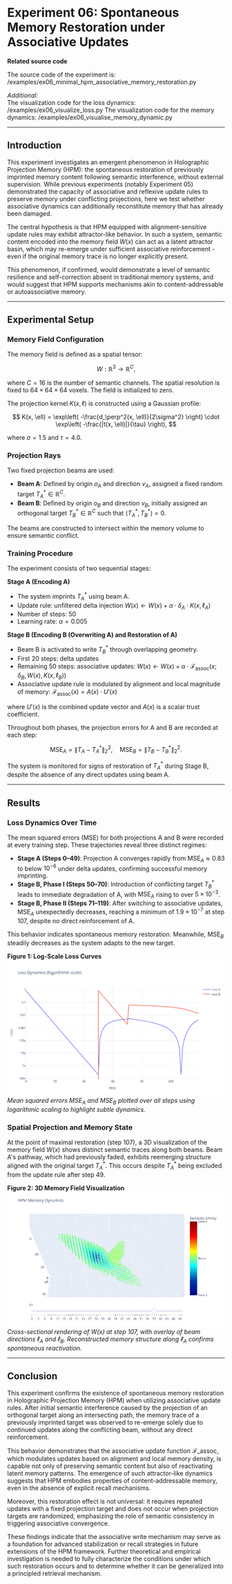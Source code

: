 # Experiment 06: Spontaneous Memory Restoration under Associative Updates

**Related source code**  

The source code of the experiment is: /examples/ex06_minimal_hpm_associative_memory_restoration.py

*Additional:*  
The visualization code for the loss dynamics: /examples/ex06_visualize_loss.py
The visualization code for the memory dynamics: /examples/ex06_visualise_memory_dynamic.py

---

## Introduction

This experiment investigates an emergent phenomenon in Holographic Projection Memory (HPM): the spontaneous restoration of previously imprinted memory content following semantic interference, without external supervision. While previous experiments (notably Experiment 05) demonstrated the capacity of associative and reflexive update rules to preserve memory under conflicting projections, here we test whether associative dynamics can additionally reconstitute memory that has already been damaged.

The central hypothesis is that HPM equipped with alignment-sensitive update rules may exhibit attractor-like behavior. In such a system, semantic content encoded into the memory field $W(x)$ can act as a latent attractor basin, which may re-emerge under sufficient associative reinforcement - even if the original memory trace is no longer explicitly present.

This phenomenon, if confirmed, would demonstrate a level of semantic resilience and self-correction absent in traditional memory systems, and would suggest that HPM supports mechanisms akin to content-addressable or autoassociative memory.

---

## Experimental Setup

### Memory Field Configuration

The memory field is defined as a spatial tensor:

$$
W : \mathbb{R}^3 \rightarrow \mathbb{R}^C,
$$

where $C = 16$ is the number of semantic channels. The spatial resolution is fixed to $64 \times 64 \times 64$ voxels. The field is initialized to zero.

The projection kernel $K(x, \ell)$ is constructed using a Gaussian profile:

$$
K(x, \ell) = \exp\left( -\frac{d_\perp^2(x, \ell)}{2\sigma^2} \right) \cdot \exp\left( -\frac{|t(x, \ell)|}{\tau} \right),
$$

where $\sigma = 1.5$ and $\tau = 4.0$.

### Projection Rays

Two fixed projection beams are used:

* **Beam A**: Defined by origin $o_A$ and direction $v_A$, assigned a fixed random target $T^*_A \in \mathbb{R}^C$.
* **Beam B**: Defined by origin $o_B$ and direction $v_B$, initially assigned an orthogonal target $T^*_B \in \mathbb{R}^C$ such that $\langle T^*_A, T^*_B \rangle = 0$.

The beams are constructed to intersect within the memory volume to ensure semantic conflict.

### Training Procedure

The experiment consists of two sequential stages:

**Stage A (Encoding A)**

* The system imprints $T^*_A$ using beam A.
* Update rule: unfiltered delta injection
  $W(x) \leftarrow W(x) + \alpha \cdot \delta_A \cdot K(x, \ell_A)$
* Number of steps: $50$
* Learning rate: $\alpha = 0.005$

**Stage B (Encoding B (Overwriting A) and Restoration of A)**

* Beam B is activated to write $T^*_B$ through overlapping geometry.
* First 20 steps: delta updates
* Remaining 50 steps: associative updates:
  $W(x) \leftarrow W(x) + \alpha \cdot \mathcal{F}_{\mathrm{assoc}}(x; \delta_B, W(x), K(x, \ell_B))$
* Associative update rule is modulated by alignment and local magnitude of memory:
  $\mathcal{F}_{\mathrm{assoc}}(x) = A(x) \cdot U'(x)$

where $U'(x)$ is the combined update vector and $A(x)$ is a scalar trust coefficient.

Throughout both phases, the projection errors for A and B are recorded at each step:

$$
\text{MSE}_A = \|T_A - T^*_A\|_2^2, \quad \text{MSE}_B = \|T_B - T^*_B\|_2^2.
$$

The system is monitored for signs of restoration of $T^*_A$ during Stage B, despite the absence of any direct updates using beam A.

---

## Results

### Loss Dynamics Over Time

The mean squared errors (MSE) for both projections A and B were recorded at every training step. These trajectories reveal three distinct regimes:

* **Stage A (Steps 0–49)**: Projection A converges rapidly from $\text{MSE}_A \approx 0.83$ to below $10^{-6}$ under delta updates, confirming successful memory imprinting.
* **Stage B, Phase I (Steps 50–70)**: Introduction of conflicting target $T^*_B$ leads to immediate degradation of A, with $\text{MSE}_A$ rising to over $5 \times 10^{-3}$.
* **Stage B, Phase II (Steps 71–119)**: After switching to associative updates, $\text{MSE}_A$ unexpectedly decreases, reaching a minimum of $1.9 \times 10^{-7}$ at step 107, despite no direct reinforcement of A.

This behavior indicates spontaneous memory restoration. Meanwhile, $\text{MSE}_B$ steadily decreases as the system adapts to the new target.

**Figure 1: Log-Scale Loss Curves**  
![Illustration 1 - Loss Dynamics](files/ex06_loss_logarithmic_scale.png)  
*Mean squared errors $\text{MSE}_A$ and $\text{MSE}_B$ plotted over all steps using logarithmic scaling to highlight subtle dynamics.*

### Spatial Projection and Memory State

At the point of maximal restoration (step 107), a 3D visualization of the memory field $W(x)$ shows distinct semantic traces along both beams. Beam A's pathway, which had previously faded, exhibits reemerging structure aligned with the original target $T^*_A$. This occurs despite $T^*_A$ being excluded from the update rule after step 49.

**Figure 2: 3D Memory Field Visualization**  
![Illustration 2 - Memory State](files/ex06_memory_state.png)  
*Cross-sectional rendering of $W(x)$ at step 107, with overlay of beam directions $\ell_A$ and $\ell_B$. Reconstructed memory structure along $\ell_A$ confirms spontaneous reactivation.*

---

## Conclusion

This experiment confirms the existence of spontaneous memory restoration in Holographic Projection Memory (HPM) when utilizing associative update rules. After initial semantic interference caused by the projection of an orthogonal target along an intersecting path, the memory trace of a previously imprinted target was observed to re-emerge solely due to continued updates along the conflicting beam, without any direct reinforcement.

This behavior demonstrates that the associative update function $\mathcal{F}\_{\mathrm{assoc}}$, which modulates updates based on alignment and local memory density, is capable not only of preserving semantic content but also of reactivating latent memory patterns. The emergence of such attractor-like dynamics suggests that HPM embodies properties of content-addressable memory, even in the absence of explicit recall mechanisms.

Moreover, this restoration effect is not universal: it requires repeated updates with a fixed projection target and does not occur when projection targets are randomized, emphasizing the role of semantic consistency in triggering associative convergence.

These findings indicate that the associative write mechanism may serve as a foundation for advanced stabilization or recall strategies in future extensions of the HPM framework. Further theoretical and empirical investigation is needed to fully characterize the conditions under which such restoration occurs and to determine whether it can be generalized into a principled retrieval mechanism.
